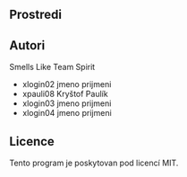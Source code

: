 Prostredi
---------

Autori
------

Smells Like Team Spirit
- xlogin02 jmeno prijmeni
- xpauli08 Kryštof Paulík 
- xlogin03 jmeno prijmeni 
- xlogin04 jmeno prijmeni 

Licence
-------

Tento program je poskytovan pod licencí MIT.
